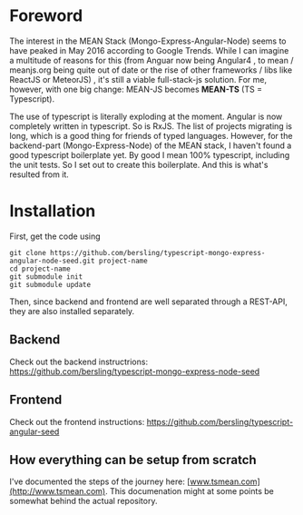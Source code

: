 # Foreword
The interest in the MEAN Stack (Mongo-Express-Angular-Node) seems to have peaked in May 2016
according to Google Trends.
While I can imagine a multitude of reasons for this
(from Anguar
now being Angular4 , to mean
/ meanjs.org being
quite out of date or the rise of other frameworks / libs like ReactJS or MeteorJS)
, it's still a viable full-stack-js solution.
For me, however, with one big change:
MEAN-JS becomes **MEAN-TS** (TS = Typescript).

The use of typescript is literally exploding at the moment. Angular is now
completely written in typescript. So is RxJS. The list of projects
migrating is long, which is a good thing for friends of typed languages.
However, for the backend-part (Mongo-Express-Node) of the MEAN stack, I haven't
found a good typescript boilerplate yet. By good I mean 100% typescript,
including the unit tests. So I set out to create this boilerplate.
And this is what's resulted from it.


# Installation

First, get the code using

```
git clone https://github.com/bersling/typescript-mongo-express-angular-node-seed.git project-name
cd project-name
git submodule init
git submodule update
```

Then, since backend and frontend are well separated through a REST-API,
they are also installed separately.

## Backend
Check out the backend instructrions:
https://github.com/bersling/typescript-mongo-express-node-seed

## Frontend
Check out the frontend instructions:
https://github.com/bersling/typescript-angular-seed

## How everything can be setup from scratch
I've documented the steps of the journey here:
[www.tsmean.com](http://www.tsmean.com). This documenation might
at some points be somewhat behind the actual repository.
